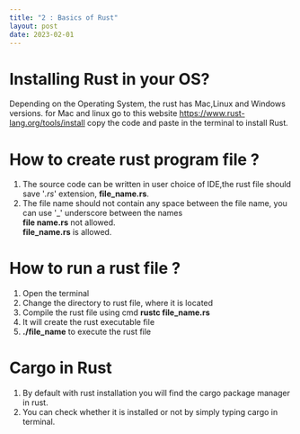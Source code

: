 ```yaml
---
title: "2 : Basics of Rust"
layout: post
date: 2023-02-01
---
```

# Installing Rust in your OS?
Depending on the Operating System, the rust has Mac,Linux and Windows versions.
for Mac and linux go to this website https://www.rust-lang.org/tools/install
copy the code and paste in the terminal to install Rust.

# How to create rust program file ?
1. The source code can be written in user choice of IDE,the rust file should save '*.rs*' extension, **file_name.rs**.
2. The file name should not contain any space between the file name, you can use '_' underscore between the names </br>
   **file name.rs** not allowed. </br>
   **file_name.rs** is allowed. </br>

# How to run a rust file ?
1. Open the terminal
2. Change the directory to rust file, where it is located
3. Compile the rust file using cmd **rustc file_name.rs**
4. It will create the rust executable file
5. **./file_name** to execute the rust file

# Cargo in Rust
1. By default with rust installation you will find the cargo package manager in rust.
2. You can check whether it is installed or not by simply typing cargo in terminal.
